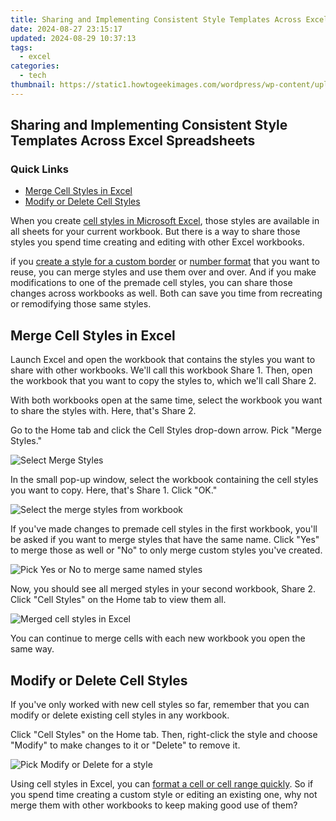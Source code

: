 ```yaml
---
title: Sharing and Implementing Consistent Style Templates Across Excel Spreadsheets
date: 2024-08-27 23:15:17
updated: 2024-08-29 10:37:13
tags:
  - excel
categories:
  - tech
thumbnail: https://static1.howtogeekimages.com/wordpress/wp-content/uploads/2021/05/MS-excel-logo-675.png
---
```


## Sharing and Implementing Consistent Style Templates Across Excel Spreadsheets

### Quick Links

* [Merge Cell Styles in Excel](https://facebook-video-content.techidaily.com/new-enhancing-engagement-on-facebook-a-beginners-roadmap/)
* [Modify or Delete Cell Styles](https://extra-skills.techidaily.com/updated-starting-an-impactful-fb-community-giving-campaign/)

 When you create [cell styles in Microsoft Excel](https://techidaily.com/how-to-update-apple-iphone-xr-without-itunes-drfone-by-drfone-ios-system-repair-ios-system-repair/), those styles are available in all sheets for your current workbook. But there is a way to share those styles you spend time creating and editing with other Excel workbooks.

 if you [create a style for a custom border](https://android-frp.techidaily.com/in-2024-full-guide-to-bypass-samsung-galaxy-m34-frp-by-drfone-android/) or [number format](https://sim-unlock.techidaily.com/in-2024-the-best-android-sim-unlock-code-generators-unlock-your-itel-a05s-phone-hassle-free-by-drfone-android/) that you want to reuse, you can merge styles and use them over and over. And if you make modifications to one of the premade cell styles, you can share those changes across workbooks as well. Both can save you time from recreating or remodifying those same styles.

##  Merge Cell Styles in Excel

 Launch Excel and open the workbook that contains the styles you want to share with other workbooks. We'll call this workbook Share 1\. Then, open the workbook that you want to copy the styles to, which we'll call Share 2.

 With both workbooks open at the same time, select the workbook you want to share the styles with. Here, that's Share 2.

 Go to the Home tab and click the Cell Styles drop-down arrow. Pick "Merge Styles."

![Select Merge Styles](https://static1.howtogeekimages.com/wordpress/wp-content/uploads/2021/09/HomeMergeStyles-ExcelShareCellStyles.png) 

 In the small pop-up window, select the workbook containing the cell styles you want to copy. Here, that's Share 1\. Click "OK."

![Select the merge styles from workbook](https://static1.howtogeekimages.com/wordpress/wp-content/uploads/2021/09/MergeStylesFrom-ExcelShareCellStyles.png) 

 If you've made changes to premade cell styles in the first workbook, you'll be asked if you want to merge styles that have the same name. Click "Yes" to merge those as well or "No" to only merge custom styles you've created.

![Pick Yes or No to merge same named styles](https://static1.howtogeekimages.com/wordpress/wp-content/uploads/2021/09/MergeStylesSameName-ExcelShareCellStyles.png) 

 Now, you should see all merged styles in your second workbook, Share 2\. Click "Cell Styles" on the Home tab to view them all.

![Merged cell styles in Excel](https://static1.howtogeekimages.com/wordpress/wp-content/uploads/2021/09/MergedStyles-ExcelShareCellStyles.png) 

 You can continue to merge cells with each new workbook you open the same way.

##  Modify or Delete Cell Styles

 If you've only worked with new cell styles so far, remember that you can modify or delete existing cell styles in any workbook.

 Click "Cell Styles" on the Home tab. Then, right-click the style and choose "Modify" to make changes to it or "Delete" to remove it.

![Pick Modify or Delete for a style](https://static1.howtogeekimages.com/wordpress/wp-content/uploads/2021/09/ModifyDeleteStyles-ExcelShareCellStyles.png) 

 Using cell styles in Excel, you can [format a cell or cell range quickly](https://fix-guide.techidaily.com/restore-missing-app-icon-on-motorola-razr-40-step-by-step-solutions-drfone-by-drfone-fix-android-problems-fix-android-problems/). So if you spend time creating a custom style or editing an existing one, why not merge them with other workbooks to keep making good use of them?

<ins class="adsbygoogle"
     style="display:block"
     data-ad-format="autorelaxed"
     data-ad-client="ca-pub-7571918770474297"
     data-ad-slot="1223367746"></ins>



<ins class="adsbygoogle"
     style="display:block"
     data-ad-client="ca-pub-7571918770474297"
     data-ad-slot="8358498916"
     data-ad-format="auto"
     data-full-width-responsive="true"></ins>

